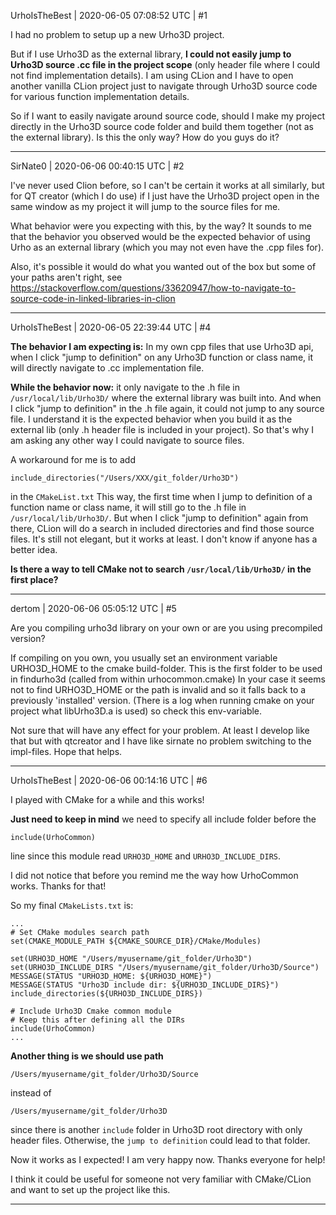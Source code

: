 UrhoIsTheBest | 2020-06-05 07:08:52 UTC | #1

I had no problem to setup up a new Urho3D project.

But if I use Urho3D as the external library, **I could not easily jump to Urho3D source .cc file in the project scope** (only header file where I could not find implementation details). 
I am using CLion and I have to open another vanilla CLion project just to navigate through Urho3D source code for various function implementation details.

So if I want to easily navigate around source code, should I make my project directly in the Urho3D source code folder and build them together (not as the external library). Is this the only way?
How do you guys do it?

-------------------------

SirNate0 | 2020-06-06 00:40:15 UTC | #2

I've never used Clion before, so I can't be certain it works at all similarly, but for QT creator (which I do use) if I just have the Urho3D project open in the same window as my project it will jump to the source files for me.

What behavior were you expecting with this, by the way? It sounds to me that the behavior you observed would be the expected behavior of using Urho as an external library (which you may not even have the .cpp files for).

Also, it's possible it would do what you wanted out of the box but some of your paths aren't right, see
https://stackoverflow.com/questions/33620947/how-to-navigate-to-source-code-in-linked-libraries-in-clion

-------------------------

UrhoIsTheBest | 2020-06-05 22:39:44 UTC | #4

**The behavior I am expecting is:**
In my own cpp files that use Urho3D api, when I click "jump to definition" on any Urho3D function or class name, it will directly navigate to .cc implementation file.

**While the behavior now:** it only navigate to the .h file in ```/usr/local/lib/Urho3D/``` where the external library was built into. And when I click "jump to definition" in the .h file again, it could not jump to any source file.
I understand it is the expected behavior when you build it as the external lib (only .h header file is included in your project). So that's why I am asking any other way I could navigate to source files.

A workaround for me is to add 
```
include_directories("/Users/XXX/git_folder/Urho3D")
```
in the ```CMakeList.txt```
This way, the first time when I jump to definition of a function name or class name, it will still go to the .h file in  ```/usr/local/lib/Urho3D/```. But when I click "jump to definition" again from there, CLion will do a search in included directories and find those source files. It's still not elegant, but it works at least.
I don't know if anyone has a better idea.

**Is there a way to tell CMake not to search  ```/usr/local/lib/Urho3D/``` in the first place?**

-------------------------

dertom | 2020-06-06 05:05:12 UTC | #5

Are you compiling urho3d library on your own or are you using precompiled version?

If compiling on you own, you usually set an environment variable URHO3D_HOME to the cmake build-folder. This is the first folder to be used in findurho3d (called from within urhocommon.cmake)
In your case it seems not to find URHO3D_HOME or the path is invalid and so it falls back to a previously 'installed' version.
(There is a log when running cmake on your project what libUrho3D.a is used) so check this env-variable.

Not sure that will have any effect for your problem.
At least I develop like that but with qtcreator and I have like sirnate no problem switching to the impl-files.
Hope that helps.

-------------------------

UrhoIsTheBest | 2020-06-06 00:14:16 UTC | #6

I played with CMake for a while and this works!

**Just need to keep in mind** we need to specify all include folder before the 
```
include(UrhoCommon)
```
line since this module read ```URHO3D_HOME``` and ```URHO3D_INCLUDE_DIRS```.

I did not notice that before you remind me the way how UrhoCommon works. Thanks for that!

So my final ```CMakeLists.txt``` is:
```
...
# Set CMake modules search path
set(CMAKE_MODULE_PATH ${CMAKE_SOURCE_DIR}/CMake/Modules)

set(URHO3D_HOME "/Users/myusername/git_folder/Urho3D")
set(URHO3D_INCLUDE_DIRS "/Users/myusername/git_folder/Urho3D/Source")
MESSAGE(STATUS "URHO3D_HOME: ${URHO3D_HOME}")
MESSAGE(STATUS "Urho3D include dir: ${URHO3D_INCLUDE_DIRS}")
include_directories(${URHO3D_INCLUDE_DIRS})

# Include Urho3D Cmake common module
# Keep this after defining all the DIRs
include(UrhoCommon)
...
```


**Another thing is we should use path** 
```
/Users/myusername/git_folder/Urho3D/Source
``` 
instead of 
```
/Users/myusername/git_folder/Urho3D
```
since there is another ```include``` folder in Urho3D root directory with only header files. Otherwise, the ```jump to definition``` could lead to that folder.

Now it works as I expected!
I am very happy now.
Thanks everyone for help!

I think it could be useful for someone not very familiar with CMake/CLion and want to set up the project like this.

-------------------------

